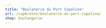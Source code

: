 ```yaml
---
title: "Boulanerie du Port Copaline"
url: /capbreton/boulanerie-du-port-copaline/
shop: boulangerie
---
```

